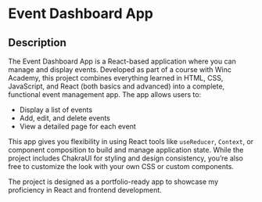# Event Dashboard App

## Description

The Event Dashboard App is a React-based application where you can manage and display events. 
Developed as part of a course with Winc Academy, this project combines everything learned in HTML, CSS, JavaScript, and React (both basics and advanced) into a complete, functional event management app. The app allows users to:

- Display a list of events
- Add, edit, and delete events
- View a detailed page for each event

This app gives you flexibility in using React tools like `useReducer`, `Context`, or component composition to build and manage application state. 
While the project includes ChakraUI for styling and design consistency, you’re also free to customize the look with your own CSS or custom components.

The project is designed as a portfolio-ready app to showcase my proficiency in React and frontend development. 
